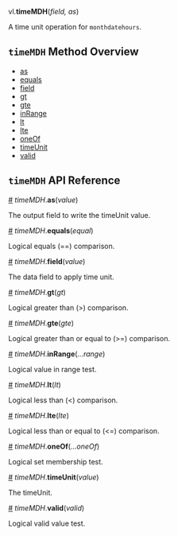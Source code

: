 vl.<b>timeMDH</b>(<em>field, as</em>)

A time unit operation for <code>monthdatehours</code>.

## <code>timeMDH</code> Method Overview

* <a href="#as">as</a>
* <a href="#equals">equals</a>
* <a href="#field">field</a>
* <a href="#gt">gt</a>
* <a href="#gte">gte</a>
* <a href="#inRange">inRange</a>
* <a href="#lt">lt</a>
* <a href="#lte">lte</a>
* <a href="#oneOf">oneOf</a>
* <a href="#timeUnit">timeUnit</a>
* <a href="#valid">valid</a>

## <code>timeMDH</code> API Reference

<a id="as" href="#as">#</a>
<em>timeMDH</em>.<b>as</b>(<em>value</em>)

The output field to write the timeUnit value.

<a id="equals" href="#equals">#</a>
<em>timeMDH</em>.<b>equals</b>(<em>equal</em>)

Logical equals (==) comparison.

<a id="field" href="#field">#</a>
<em>timeMDH</em>.<b>field</b>(<em>value</em>)

The data field to apply time unit.

<a id="gt" href="#gt">#</a>
<em>timeMDH</em>.<b>gt</b>(<em>gt</em>)

Logical greater than (>) comparison.

<a id="gte" href="#gte">#</a>
<em>timeMDH</em>.<b>gte</b>(<em>gte</em>)

Logical greater than or equal to (>=) comparison.

<a id="inRange" href="#inRange">#</a>
<em>timeMDH</em>.<b>inRange</b>(<em>...range</em>)

Logical value in range test.

<a id="lt" href="#lt">#</a>
<em>timeMDH</em>.<b>lt</b>(<em>lt</em>)

Logical less than (<) comparison.

<a id="lte" href="#lte">#</a>
<em>timeMDH</em>.<b>lte</b>(<em>lte</em>)

Logical less than or equal to (<=) comparison.

<a id="oneOf" href="#oneOf">#</a>
<em>timeMDH</em>.<b>oneOf</b>(<em>...oneOf</em>)

Logical set membership test.

<a id="timeUnit" href="#timeUnit">#</a>
<em>timeMDH</em>.<b>timeUnit</b>(<em>value</em>)

The timeUnit.

<a id="valid" href="#valid">#</a>
<em>timeMDH</em>.<b>valid</b>(<em>valid</em>)

Logical valid value test.


